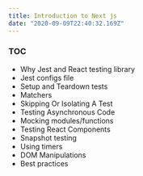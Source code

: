 ```yaml
---
title: Introduction to Next js
date: "2020-09-09T22:40:32.169Z"
---
```


### TOC

- Why Jest and React testing library
- Jest configs file
- Setup and Teardown tests
- Matchers
- Skipping Or Isolating A Test
- Testing Asynchronous Code
- Mocking modules/functions
- Testing React Components
- Snapshot testing
- Using timers
- DOM Manipulations
- Best practices

